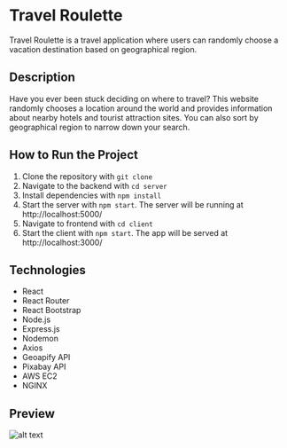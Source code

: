 # Travel Roulette
Travel Roulette is a travel application where users can randomly choose a vacation destination based on geographical region.

## Description
Have you ever been stuck deciding on where to travel? This website randomly chooses a location around the world and provides information about nearby
hotels and tourist attraction sites. You can also sort by geographical region to narrow down your search. 

## How to Run the Project
1. Clone the repository with `git clone`
2. Navigate to the backend with `cd server`
3. Install dependencies with `npm install`
4. Start the server with `npm start`. The server will be running at http://localhost:5000/
5. Navigate to frontend with `cd client`
6. Start the client with `npm start`. The app will be served at http://localhost:3000/

## Technologies
- React
- React Router
- React Bootstrap
- Node.js
- Express.js
- Nodemon
- Axios
- Geoapify API
- Pixabay API
- AWS EC2 
- NGINX

## Preview
![alt text](https://github.com/lincolnwu/TravelRoulette/blob/master/tr_homepage.png)
